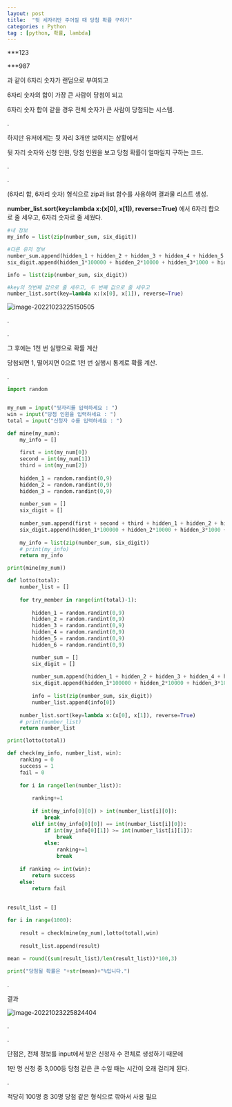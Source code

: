 ```yaml
---
layout: post
title:  "뒷 세자리만 주어질 때 당첨 확률 구하기"
categories : Python
tag : [python, 확률, lambda]
---
```




***123

***987

과 같이 6자리 숫자가 랜덤으로 부여되고

6자리 숫자의 합이 가장 큰 사람이 당첨이 되고 

6자리 숫자 합이 같을 경우 전체 숫자가 큰 사람이 당첨되는 시스템.

.

하지만 유저에게는 뒷 자리 3개만 보여지는 상황에서 

뒷 자리 숫자와 신청 인원, 당첨 인원을 보고 당첨 확률이 얼마일지 구하는 코드.

.

.

 (6자리 합, 6자리 숫자) 형식으로 zip과 list 함수를 사용하여 결과물 리스트 생성.

**number_list.sort(key=lambda x:(x[0], x[1]), reverse=True)** 에서 6자리 합으로 줄 세우고, 6자리 숫자로 줄 세웠다.

```python
#내 정보
my_info = list(zip(number_sum, six_digit))

#다른 유저 정보
number_sum.append(hidden_1 + hidden_2 + hidden_3 + hidden_4 + hidden_5 + hidden_6)
six_digit.append(hidden_1*100000 + hidden_2*10000 + hidden_3*1000 + hidden_4*100 + hidden_5*10 + hidden_6*1)     

info = list(zip(number_sum, six_digit))

#key의 첫번째 값으로 줄 세우고, 두 번째 값으로 줄 세우고
number_list.sort(key=lambda x:(x[0], x[1]), reverse=True)
```

![image-20221023225150505](../../../../images/2022-10-23-win_probability/image-20221023225150505.png)

.

.

그 후에는 1천 번 실행으로 확률 계산

당첨되면 1, 떨어지면 0으로 1천 번 실행시 통계로 확률 계산.

.

```python
import random


my_num = input("뒷자리를 입력하세요 : ")
win = input("당첨 인원을 입력하세요 : ")
total = input("신청자 수를 입력하세요 : ")

def mine(my_num):
    my_info = []
    
    first = int(my_num[0])
    second = int(my_num[1])
    third = int(my_num[2])
    
    hidden_1 = random.randint(0,9)
    hidden_2 = random.randint(0,9)
    hidden_3 = random.randint(0,9)
    
    number_sum = []
    six_digit = []
    
    number_sum.append(first + second + third + hidden_1 + hidden_2 + hidden_3)
    six_digit.append(hidden_1*100000 + hidden_2*10000 + hidden_3*1000 + first*100 + second*10 + third*1)
    
    my_info = list(zip(number_sum, six_digit))
    # print(my_info)
    return my_info

print(mine(my_num))

def lotto(total):
    number_list = []
    
    for try_member in range(int(total)-1):
        
        hidden_1 = random.randint(0,9)
        hidden_2 = random.randint(0,9)
        hidden_3 = random.randint(0,9)
        hidden_4 = random.randint(0,9)
        hidden_5 = random.randint(0,9)
        hidden_6 = random.randint(0,9)

        number_sum = []
        six_digit = []
        
        number_sum.append(hidden_1 + hidden_2 + hidden_3 + hidden_4 + hidden_5 + hidden_6)
        six_digit.append(hidden_1*100000 + hidden_2*10000 + hidden_3*1000 + hidden_4*100 + hidden_5*10 + hidden_6*1)     
            
        info = list(zip(number_sum, six_digit))
        number_list.append(info[0])
        
    number_list.sort(key=lambda x:(x[0], x[1]), reverse=True)
    # print(number_list)
    return number_list

print(lotto(total))

def check(my_info, number_list, win):
    ranking = 0
    success = 1
    fail = 0
    
    for i in range(len(number_list)):
        
        ranking+=1
        
        if int(my_info[0][0]) > int(number_list[i][0]):
            break
        elif int(my_info[0][0]) == int(number_list[i][0]):
            if int(my_info[0][1]) >= int(number_list[i][1]):
                break
            else:
                ranking+=1
                break
            
    if ranking <= int(win):
        return success
    else:
        return fail
    
    
result_list = []

for i in range(1000):
    
    result = check(mine(my_num),lotto(total),win)
    
    result_list.append(result)
    
mean = round((sum(result_list)/len(result_list))*100,3)

print("당첨될 확률은 "+str(mean)+"%입니다.") 
```

.

결과

![image-20221023225824404](../../../../images/2022-10-23-win_probability/image-20221023225824404.png)

.

.

단점은, 전체 정보를 input에서 받은 신청자 수 전체로 생성하기 때문에

1만 명 신청 중 3,000등 당첨 같은 큰 수일 때는 시간이 오래 걸리게 된다.

.

적당히 100명 중 30명 당첨 같은 형식으로 깎아서 사용 필요

